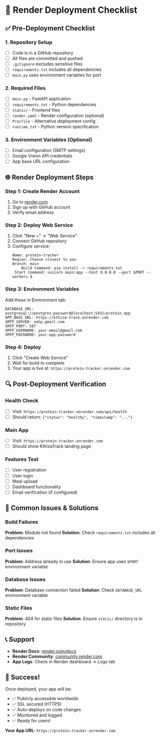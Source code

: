 # 🚀 Render Deployment Checklist

## ✅ Pre-Deployment Checklist

### 1. Repository Setup
- [ ] Code is in a GitHub repository
- [ ] All files are committed and pushed
- [ ] `.gitignore` excludes sensitive files
- [ ] `requirements.txt` includes all dependencies
- [ ] `main.py` uses environment variables for port

### 2. Required Files
- [ ] `main.py` - FastAPI application
- [ ] `requirements.txt` - Python dependencies
- [ ] `static/` - Frontend files
- [ ] `render.yaml` - Render configuration (optional)
- [ ] `Procfile` - Alternative deployment config
- [ ] `runtime.txt` - Python version specification

### 3. Environment Variables (Optional)
- [ ] Email configuration (SMTP settings)
- [ ] Google Vision API credentials
- [ ] App base URL configuration

## 🌐 Render Deployment Steps

### Step 1: Create Render Account
1. Go to [render.com](https://render.com)
2. Sign up with GitHub account
3. Verify email address

### Step 2: Deploy Web Service
1. Click "New +" → "Web Service"
2. Connect GitHub repository
3. Configure service:
   ```
   Name: protein-tracker
   Region: Choose closest to you
   Branch: main
       Build Command: pip install -r requirements.txt
    Start Command: uvicorn main:app --host 0.0.0.0 --port $PORT --workers 4
   ```

### Step 3: Environment Variables
Add these in Environment tab:
```
DATABASE_URL: postgresql://postgres:password@localhost:5432/protein_app
APP_BASE_URL: https://kthiza-track.onrender.com
SMTP_SERVER: smtp.gmail.com
SMTP_PORT: 587
SMTP_USERNAME: your-email@gmail.com
SMTP_PASSWORD: your-app-password
```

### Step 4: Deploy
1. Click "Create Web Service"
2. Wait for build to complete
3. Your app is live at: `https://protein-tracker.onrender.com`

## 🔍 Post-Deployment Verification

### Health Check
- [ ] Visit: `https://protein-tracker.onrender.com/api/health`
- [ ] Should return: `{"status": "healthy", "timestamp": "..."}`

### Main App
- [ ] Visit: `https://protein-tracker.onrender.com`
- [ ] Should show KthizaTrack landing page

### Features Test
- [ ] User registration
- [ ] User login
- [ ] Meal upload
- [ ] Dashboard functionality
- [ ] Email verification (if configured)

## 🐛 Common Issues & Solutions

### Build Failures
**Problem**: Module not found
**Solution**: Check `requirements.txt` includes all dependencies

### Port Issues
**Problem**: Address already in use
**Solution**: Ensure app uses `$PORT` environment variable

### Database Issues
**Problem**: Database connection failed
**Solution**: Check `DATABASE_URL` environment variable

### Static Files
**Problem**: 404 for static files
**Solution**: Ensure `static/` directory is in repository

## 📞 Support

- **Render Docs**: [render.com/docs](https://render.com/docs)
- **Render Community**: [community.render.com](https://community.render.com)
- **App Logs**: Check in Render dashboard → Logs tab

## 🎉 Success!

Once deployed, your app will be:
- ✅ Publicly accessible worldwide
- ✅ SSL secured (HTTPS)
- ✅ Auto-deploys on code changes
- ✅ Monitored and logged
- ✅ Ready for users!

**Your App URL**: `https://protein-tracker.onrender.com`

